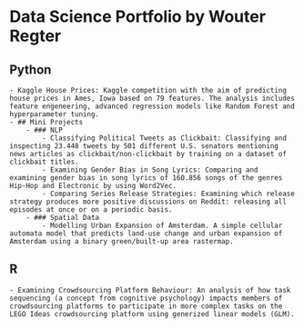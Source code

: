 # Data Science Portfolio by Wouter Regter


## Python

	- Kaggle House Prices: Kaggle competition with the aim of predicting house prices in Ames, Iowa based on 79 features. The analysis includes feature engeneering, advanced regression models like Random Forest and hyperparameter tuning.
	- ## Mini Projects 
		- ### NLP
			- Classifying Political Tweets as Clickbait: Classifying and inspecting 23.448 tweets by 501 different U.S. senators mentioning news articles as clickbait/non-clickbait by training on a dataset of clickbait titles. 
			- Examining Gender Bias in Song Lyrics: Comparing and examining gender bias in song lyrics of 160.856 songs of the genres Hip-Hop and Electronic by using Word2Vec.
			- Comparing Series Release Strategies: Examining which release strategy produces more positive discussions on Reddit: releasing all episodes at once or on a periodic basis.
		- ### Spatial Data
			- Modelling Urban Expansion of Amsterdam. A simple cellular automata model that predicts land-use change and urban expansion of Amsterdam using a binary green/built-up area rastermap.

## R
	- Examining Crowdsourcing Platform Behaviour: An analysis of how task sequencing (a concept from cognitive psychology) impacts members of crowdsourcing platforms to participate in more complex tasks on the LEGO Ideas crowdsourcing platform using generized linear models (GLM).

